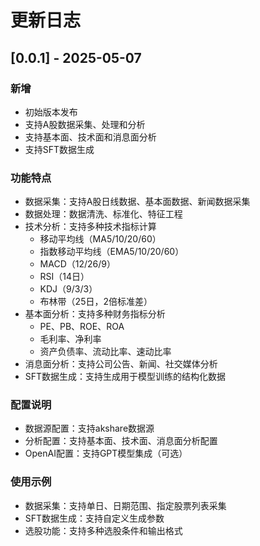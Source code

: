 # 更新日志

## [0.0.1] - 2025-05-07

### 新增
- 初始版本发布
- 支持A股数据采集、处理和分析
- 支持基本面、技术面和消息面分析
- 支持SFT数据生成

### 功能特点
- 数据采集：支持A股日线数据、基本面数据、新闻数据采集
- 数据处理：数据清洗、标准化、特征工程
- 技术分析：支持多种技术指标计算
  - 移动平均线（MA5/10/20/60）
  - 指数移动平均线（EMA5/10/20/60）
  - MACD（12/26/9）
  - RSI（14日）
  - KDJ（9/3/3）
  - 布林带（25日，2倍标准差）
- 基本面分析：支持多种财务指标分析
  - PE、PB、ROE、ROA
  - 毛利率、净利率
  - 资产负债率、流动比率、速动比率
- 消息面分析：支持公司公告、新闻、社交媒体分析
- SFT数据生成：支持生成用于模型训练的结构化数据

### 配置说明
- 数据源配置：支持akshare数据源
- 分析配置：支持基本面、技术面、消息面分析配置
- OpenAI配置：支持GPT模型集成（可选）

### 使用示例
- 数据采集：支持单日、日期范围、指定股票列表采集
- SFT数据生成：支持自定义生成参数
- 选股功能：支持多种选股条件和输出格式 